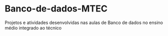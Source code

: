 # Banco-de-dados-MTEC
Projetos e atividades desenvolvidas nas aulas de Banco de dados no ensino médio integrado ao técnico
